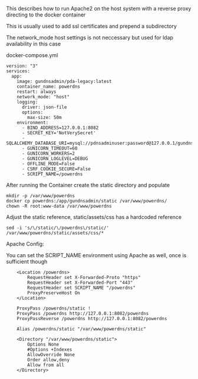 This describes how to run Apache2 on the host system with a reverse proxy directing to the docker container

This is usually used to add ssl certificates and prepend a subdirectory

The network_mode host settings is not neccessary but used for ldap availability in this case


docker-compose.yml

```
version: "3"
services:
  app:
    image: gundnsadmin/pda-legacy:latest
    container_name: powerdns
    restart: always
    network_mode: "host"
    logging:
      driver: json-file
      options:
        max-size: 50m
    environment:
      - BIND_ADDRESS=127.0.0.1:8082
      - SECRET_KEY='NotVerySecret'
      - SQLALCHEMY_DATABASE_URI=mysql://pdnsadminuser:password@127.0.0.1/gundnsadmin
      - GUNICORN_TIMEOUT=60
      - GUNICORN_WORKERS=2
      - GUNICORN_LOGLEVEL=DEBUG
      - OFFLINE_MODE=False
      - CSRF_COOKIE_SECURE=False
      - SCRIPT_NAME=/powerdns
```

After running the Container create the static directory and populate

```
mkdir -p /var/www/powerdns
docker cp powerdns:/app/gundnsadmin/static /var/www/powerdns/
chown -R root:www-data /var/www/powerdns
```

Adjust the static reference, static/assets/css has a hardcoded reference

```
sed -i 's/\/static/\/powerdns\/static/' /var/www/powerdns/static/assets/css/*
```

Apache Config:

You can set the SCRIPT_NAME environment using Apache as well, once is sufficient though

```
    <Location /powerdns>
        RequestHeader set X-Forwarded-Proto "https"
        RequestHeader set X-Forwarded-Port "443"
        RequestHeader set SCRIPT_NAME "/powerdns"
        ProxyPreserveHost On
    </Location>

    ProxyPass /powerdns/static !
    ProxyPass /powerdns http://127.0.0.1:8082/powerdns
    ProxyPassReverse /powerdns http://127.0.0.1:8082/powerdns

    Alias /powerdns/static "/var/www/powerdns/static"

    <Directory "/var/www/powerdns/static">
        Options None
        #Options +Indexes
        AllowOverride None
        Order allow,deny
        Allow from all
    </Directory>
```